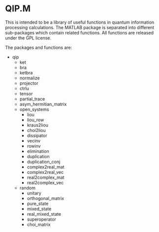 QIP.M
=====

This is intended to be a library of useful functions in quantum
information processing calculations.  The MATLAB package is separated
into different sub-packages which contain related functions. All
functions are released under the GPL license.

The packages and functions are:

+ qip
  - ket
  - bra
  - ketbra
  - normalize
  - projector
  - ctrlu
  - tensor
  - partial_trace
  - asym_hermitian_matrix
  - open_systems
    * liou
    * liou_row
    * kraus2liou
    * choi2liou
    * dissipator
    * vecinv
    * rowinv
    * elimination
    * duplication
    * duplication_conj
    * complex2real_mat
    * complex2real_vec
    * real2complex_mat
    * real2complex_vec
  - random
    * unitary
    * orthogonal_matrix
    * pure_state
    * mixed_state
    * real_mixed_state
    * superoperator
    * choi_matrix
